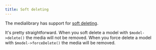 ```yaml
---
title: Soft deleting
---
```


The medialibrary has support for [soft deleting](https://laravel.com/docs/eloquent#soft-deleting).
 
It's pretty straightforward. When you soft delete a model with `$model->delete()` the media will not be removed. When you force delete a model with `$model->forceDelete()` the media will be removed.
